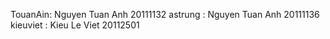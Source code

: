 TouanAin: Nguyen Tuan Anh 20111132
astrung : Nguyen Tuan Anh 20111136
kieuviet : Kieu Le Viet  20112501